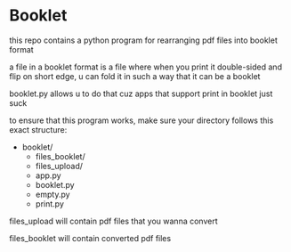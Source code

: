 # Booklet
this repo contains a python program for rearranging pdf files into booklet format

a file in a booklet format is a file where when you print it double-sided and flip on short edge, u can fold it in such a way that it can be a booklet

booklet.py allows u to do that cuz apps that support print in booklet just suck

to ensure that this program works, make sure your directory follows this exact structure:
- booklet/
  - files_booklet/
  - files_upload/
  - app.py
  - booklet.py
  - empty.py
  - print.py

files_upload will contain pdf files that you wanna convert

files_booklet will contain converted pdf files
